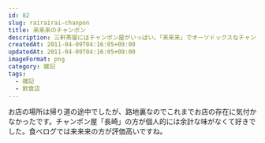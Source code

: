 ```yaml
---
id: 82
slug: rairairai-chanpon
title: 来来来のチャンポン
description: 三軒茶屋にはチャンポン屋がいっぱい。「来来来」でオーソドックスなチャンポンを食べたきました。
createdAt: 2011-04-09T04:16:05+09:00
updatedAt: 2011-04-09T04:16:05+09:00
imageFormat: png
category: 雑記
tags:
  - 雑記
  - 飲食店
---
```


<photo-image article-id="82" img-file-name="image_8.jpeg" caption="来来来のチャンポン"></photo-image>

<photo-image article-id="82" img-file-name="image_9.jpeg" caption="路地裏にひっそりと佇む店舗"></photo-image>

お店の場所は帰り道の途中でしたが、路地裏なのでこれまでお店の存在に気付かなかったです。チャンポン屋「長崎」の方が個人的には余計な味がなくて好きでした。食べログでは来来来の方が評価高いですね。

<external-link title="食べログ" note="來來來 (三軒茶屋/ちゃんぽん)" link="https://tabelog.com/tokyo/A1317/A131706/13001390/" img-file-name="tabelog.png"></external-link>
